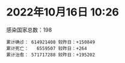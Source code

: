
# 2022年10月16日 10:26
感染国家总数：198
```
累计确诊： 614921408 较昨日：+150849
累计死亡：   6559507 较昨日：+264
累计治愈： 571717288 较昨日：+195202
```
<div id="main" style="width:100%;height:800px;margin-bottom:10px;"></div>
<div id="second" style="width:100%;height:1000px;margin-bottom:10px;"></div>
<div id="third" style="width:100%;height:1000px;margin-bottom:10px;"></div>
<div id="last" style="width:100%;height:3000px;"></div>

<script>
import * as echarts from "echarts";
export default {
  mounted () {
    this.chart = echarts.init(document.getElementById("main"), "dark")
    this.secondChart = echarts.init(document.getElementById("second"), "dark")
    this.thirdChart = echarts.init(document.getElementById("third"), "dark")
    this.lastChart = echarts.init(document.getElementById("last"), "dark")
    var option = {
      tooltip: { trigger: "axis", axisPointer: { type: "shadow" } },
      legend: {},
      grid: { left: "3%", right: "4%", bottom: "3%", containLabel: true },
      xAxis: { type: "value" },
      yAxis: {
        type: "category", data: ["意大利","英国","韩国","德国","巴西","法国","印度","美国",]
      },
      series: [
        { name: "新增确诊", type: "bar", stack: "total", label: { show: true }, emphasis: { focus: "series" }, data: [38968,0,21469,0,3270,55394,1501,11638,] }, 
        { name: "累计确诊", type: "bar", stack: "total", label: { show: true }, emphasis: { focus: "series" }, data: [23069745,24021696,25120465,34608835,34791770,36216634,44627928,98825641,] }, 
        { name: "新增死亡", type: "bar", stack: "total", label: { show: true }, emphasis: { focus: "series" }, data: [73,0,32,0,9,0,0,85,] }, 
        { name: "累计死亡", type: "bar", stack: "total", label: { show: true }, emphasis: { focus: "series" }, data: [177956,208678,28840,151420,687195,155816,528874,1090374,] }, 
        { name: "累计治愈", type: "bar", stack: "total", label: { show: true }, emphasis: { focus: "series" }, data: [22339297,24692,24680981,32877400,33953433,35001230,44070935,96105543,] },]
    }
    this.chart.setOption(option);
    var secondOption = {
      tooltip: { trigger: "axis", axisPointer: { type: "shadow" } },
      legend: {},
      grid: { left: "3%", right: "4%", bottom: "3%", containLabel: true },
      xAxis: { type: "value" },
      yAxis: {
        type: "category", data: ["墨西哥","伊朗","荷兰","阿根廷","澳大利亚","越南","西班牙","土耳其","俄罗斯","日本",]
      },
      series: [
        { name: "新增确诊", type: "bar", stack: "total", label: { show: true }, emphasis: { focus: "series" }, data: [1093,0,0,0,621,0,0,0,0,0,] }, 
        { name: "累计确诊", type: "bar", stack: "total", label: { show: true }, emphasis: { focus: "series" }, data: [7101979,7554006,8476062,9713594,10309725,11492273,13462593,16919638,21292200,21727933,] }, 
        { name: "新增死亡", type: "bar", stack: "total", label: { show: true }, emphasis: { focus: "series" }, data: [19,0,0,0,0,0,0,0,0,0,] }, 
        { name: "累计死亡", type: "bar", stack: "total", label: { show: true }, emphasis: { focus: "series" }, data: [330273,144516,22721,129958,15475,43155,114641,101203,388807,45823,] }, 
        { name: "累计治愈", type: "bar", stack: "total", label: { show: true }, emphasis: { focus: "series" }, data: [6374080,7328944,8381476,9577180,10216900,10598733,13257857,16805225,20585404,20448998,] },]
    }
    this.secondChart.setOption(secondOption);
    var thirdOption = {
      tooltip: { trigger: "axis", axisPointer: { type: "shadow" } },
      legend: {},
      grid: { left: "3%", right: "4%", bottom: "3%", containLabel: true },
      xAxis: { type: "value" },
      yAxis: {
        type: "category", data: ["智利","泰国","马来西亚","希腊","乌克兰","奥地利","葡萄牙","哥伦比亚","波兰","印度尼西亚",]
      },
      series: [
        { name: "新增确诊", type: "bar", stack: "total", label: { show: true }, emphasis: { focus: "series" }, data: [4970,0,0,0,0,0,0,0,0,0,] }, 
        { name: "累计确诊", type: "bar", stack: "total", label: { show: true }, emphasis: { focus: "series" }, data: [4674373,4685047,4863457,5026494,5177217,5331324,5509424,6308558,6326446,6455542,] }, 
        { name: "新增死亡", type: "bar", stack: "total", label: { show: true }, emphasis: { focus: "series" }, data: [15,0,0,0,0,0,0,0,0,0,] }, 
        { name: "累计死亡", type: "bar", stack: "total", label: { show: true }, emphasis: { focus: "series" }, data: [61412,32829,36415,33313,109206,20922,25125,141820,117900,158301,] }, 
        { name: "累计治愈", type: "bar", stack: "total", label: { show: true }, emphasis: { focus: "series" }, data: [4595160,4647275,4802012,4949100,5055399,5173569,5432807,6136591,5335940,6279980,] },]
    }
    this.thirdChart.setOption(thirdOption);
    var lastOption = {
      tooltip: { trigger: "axis", axisPointer: { type: "shadow" } },
      legend: {},
      grid: { left: "3%", right: "4%", bottom: "3%", containLabel: true },
      xAxis: { type: "value" },
      yAxis: {
        type: "category", data: ["朝鲜","西撒哈拉","蒙特塞拉特岛","梵蒂冈","红宝石公主号","钻石公主号","圣文森特岛","列支敦士登公国","安圭拉","圣多美和普林西比","特克斯和凯科斯群岛","圣基茨和尼维斯","乍得","塞拉利昂","利比里亚","科摩罗","几内亚比绍","安提瓜和巴布达","尼日尔","厄立特里亚","也门","冈比亚","摩纳哥","中非共和国","吉布提","多米尼克","萨摩亚","赤道几内亚","塔吉克斯坦","南苏丹","尼加拉瓜","格林纳达","直布罗陀","圣马力诺","布基纳法索","东帝汶","刚果（布）","索马里","贝宁","圣卢西亚","马里","海地","莱索托","巴哈马","几内亚","多哥","坦桑尼亚","毛里求斯","阿鲁巴","巴布亚新几内亚","安道尔","塞舌尔","加蓬","布隆迪","叙利亚","不丹","佛得角","毛里塔尼亚","苏丹","马达加斯加","斐济","伯利兹","圭亚那","斯威士兰","新喀里多尼亚","法属波利尼西亚","苏里南","科特迪瓦","马拉维","塞内加尔","刚果（金）","法属圭亚那","巴巴多斯","安哥拉","马耳他","喀麦隆","卢旺达","柬埔寨","波多黎各","牙买加","纳米比亚","乌干达","加纳","特立尼达和多巴哥","马尔代夫","阿富汗","萨尔瓦多","冰岛","吉尔吉斯斯坦","老挝","马提尼克岛","莫桑比克","文莱","乌兹别克斯坦","津巴布韦","尼日利亚","阿尔及利亚","黑山","卢森堡","博茨瓦纳","阿尔巴尼亚","赞比亚","肯尼亚","北马其顿","阿曼","波黑","亚美尼亚","洪都拉斯","卡塔尔","埃塞俄比亚","利比亚","埃及","委内瑞拉","摩尔多瓦","塞浦路斯","爱沙尼亚","巴勒斯坦","缅甸","多米尼加","科威特","斯里兰卡","巴林","巴拉圭","沙特阿拉伯","阿塞拜疆","拉脱维亚","蒙古国","乌拉圭","巴拿马","白俄罗斯","尼泊尔","厄瓜多尔","阿联酋","玻利维亚","古巴","哥斯达黎加","危地马拉","突尼斯","斯洛文尼亚","黎巴嫩","克罗地亚","立陶宛","摩洛哥","保加利亚","芬兰","哈萨克斯坦","挪威","巴基斯坦","爱尔兰","约旦","格鲁吉亚","新西兰","斯洛伐克","新加坡","孟加拉国","匈牙利","塞尔维亚","伊拉克","瑞典","丹麦","罗马尼亚","菲律宾","南非","捷克","瑞士","秘鲁","加拿大","比利时","以色列",]
      },
      series: [
        { name: "新增确诊", type: "bar", stack: "total", label: { show: true }, emphasis: { focus: "series" }, data: [0,0,0,0,0,0,0,0,0,0,0,0,0,0,0,0,0,0,0,0,0,0,8,0,0,0,0,0,0,0,0,0,0,0,0,0,0,0,0,0,2,0,0,16,0,8,0,0,0,0,0,0,0,0,0,0,2,39,0,0,0,0,2,0,0,0,0,26,0,0,0,0,0,0,0,0,0,0,0,0,0,0,0,437,0,0,0,0,0,10,0,0,0,0,0,121,0,71,0,0,21,0,3,0,0,0,0,0,0,14,0,0,0,0,0,0,0,0,0,0,19,202,0,0,53,0,0,0,0,0,0,0,0,45,3,0,675,0,0,0,0,0,21,195,0,0,41,0,0,0,0,0,0,8037,295,0,1174,0,0,0,0,0,385,0,0,0,0,0,0,] }, 
        { name: "累计确诊", type: "bar", stack: "total", label: { show: true }, emphasis: { focus: "series" }, data: [1,10,11,29,620,712,2298,3026,3866,6252,6380,6541,7605,7752,7985,8481,8831,9106,9931,10182,11939,12508,14790,14957,15690,15760,15941,17081,17786,17823,18491,19536,20121,21245,21631,23276,24837,27223,27782,29550,32706,33764,34490,37334,37950,39243,39679,40548,42914,45199,46366,47141,48810,50289,57332,62200,62397,63084,63375,66687,68248,68909,71401,73436,74210,76706,81131,87535,88057,88555,92972,94073,102580,103131,114985,121652,132526,137963,151732,151931,169253,169396,170177,184261,185125,201096,201785,205963,206250,216098,222830,230370,231833,244382,257827,265937,270734,281765,297757,326344,332619,333624,338571,343585,398424,399410,444482,456664,460970,493781,507010,515645,545193,591853,593542,604380,620757,627638,645952,660667,670918,685269,717260,818592,822538,942923,983958,987563,988280,994037,1000123,1006922,1032522,1108948,1111251,1127602,1133367,1145930,1215166,1216999,1241383,1261435,1265201,1269792,1323455,1394239,1463438,1573319,1668301,1746997,1780691,1800602,1849389,2005884,2032092,2120543,2387682,2460868,2604866,3125106,3279623,3980629,4023358,4140509,4144447,4150121,4293273,4586564,4672057,] }, 
        { name: "新增死亡", type: "bar", stack: "total", label: { show: true }, emphasis: { focus: "series" }, data: [0,0,0,0,0,0,0,0,0,0,0,0,0,0,0,0,0,0,0,0,0,0,0,0,0,0,0,0,0,0,0,0,0,0,0,0,0,0,0,0,0,0,0,0,0,0,0,0,0,0,0,0,0,0,0,0,0,0,0,0,0,0,0,0,0,0,0,1,0,0,0,0,0,0,0,0,0,0,0,0,0,0,0,11,0,0,0,0,0,0,0,0,0,0,0,0,0,2,0,0,1,0,0,0,0,0,0,0,0,0,0,0,0,0,0,0,0,0,0,0,1,2,0,0,0,0,0,0,0,0,0,0,0,0,0,0,3,0,0,0,0,0,0,2,0,0,0,0,0,0,0,0,0,0,2,0,6,0,0,0,0,0,0,0,0,0,0,0,0,] }, 
        { name: "累计死亡", type: "bar", stack: "total", label: { show: true }, emphasis: { focus: "series" }, data: [1,1,1,0,10,13,12,59,12,77,36,46,193,126,294,161,176,146,312,103,2158,372,63,113,189,74,29,183,125,138,225,237,108,118,387,138,386,1361,163,404,742,857,706,833,455,287,845,1030,227,668,155,169,306,38,3163,21,410,995,4963,1410,878,686,1281,1422,314,649,1385,827,2682,1968,1444,410,560,1917,806,1935,1467,3056,2609,3320,4065,3628,1460,4235,308,7811,4230,213,2991,758,1047,2224,225,1637,5605,3155,6881,2784,1133,2790,3591,4017,5678,9551,4260,16156,8700,10996,682,7572,6437,24613,5819,11870,1189,2713,5404,19469,4384,2564,16769,1523,19596,9379,9931,6028,2179,7501,8505,7118,12018,35904,2346,22237,8530,8974,19851,29254,6849,10688,17012,9360,16278,37784,6242,13692,4153,30620,7952,14122,16900,3013,20507,1641,29395,47680,17128,25356,20407,7173,67119,63477,102246,41376,14203,216855,45689,32776,11712,] }, 
        { name: "累计治愈", type: "bar", stack: "total", label: { show: true }, emphasis: { focus: "series" }, data: [0,9,2,29,0,699,2233,2948,3849,6159,6321,6482,4874,4393,7681,8316,8310,8954,8890,10072,9124,12028,14671,14536,15427,15673,1605,16713,17264,17335,4225,19248,16579,20867,21143,23102,24006,13182,27464,29095,31865,31434,25980,36226,37034,38793,183,38894,42438,43982,46087,46446,48353,50104,54151,61564,61923,61873,57481,65267,66307,68197,70076,71973,73884,33500,49626,86645,84973,86486,83522,11254,101812,101155,113495,118616,131027,134834,129614,99392,164813,100431,168293,177081,163687,179682,179410,75685,196406,7660,0,228146,222140,241486,251825,259259,182353,278131,288991,322955,327429,329544,332826,333707,384669,377069,432811,132498,457428,472022,500528,442182,538912,504142,584124,524990,614914,597898,641157,657113,654119,681468,697361,805244,812165,924260,980685,978972,978903,985592,987438,968811,1011464,1060326,1102647,860711,1111786,983630,1179193,1087587,1219961,1234936,1248779,1221066,1285564,1379442,1458165,1538689,1653116,1731007,1637293,1787362,1823628,1905616,1973588,2036700,2337151,2435048,2558964,3104569,3201448,3890748,3912506,4078637,4045661,3928457,4173222,4478814,4654277,] },]
    }
    this.lastChart.setOption(lastOption);

    window.onresize = () => {
      this.chart.resize()
      this.secondChart.resize()
      this.thirdChart.resize()
      this.lastChart.resize()
    }
  }
};
</script>

|国家|新增确诊|累计确诊|新增死亡|累计死亡|累计治愈|
|:--:|---:|---:|---:|---:|---:|
|美国|11638|98825641|85|1090374|96105543|
|印度|1501|44627928|0|528874|44070935|
|法国|55394|36216634|0|155816|35001230|
|巴西|3270|34791770|9|687195|33953433|
|德国|0|34608835|0|151420|32877400|
|韩国|21469|25120465|32|28840|24680981|
|英国|0|24021696|0|208678|24692|
|意大利|38968|23069745|73|177956|22339297|
|日本|0|21727933|0|45823|20448998|
|俄罗斯|0|21292200|0|388807|20585404|
|土耳其|0|16919638|0|101203|16805225|
|西班牙|0|13462593|0|114641|13257857|
|越南|0|11492273|0|43155|10598733|
|澳大利亚|621|10309725|0|15475|10216900|
|阿根廷|0|9713594|0|129958|9577180|
|荷兰|0|8476062|0|22721|8381476|
|伊朗|0|7554006|0|144516|7328944|
|墨西哥|1093|7101979|19|330273|6374080|
|印度尼西亚|0|6455542|0|158301|6279980|
|波兰|0|6326446|0|117900|5335940|
|哥伦比亚|0|6308558|0|141820|6136591|
|葡萄牙|0|5509424|0|25125|5432807|
|奥地利|0|5331324|0|20922|5173569|
|乌克兰|0|5177217|0|109206|5055399|
|希腊|0|5026494|0|33313|4949100|
|马来西亚|0|4863457|0|36415|4802012|
|泰国|0|4685047|0|32829|4647275|
|智利|4970|4674373|15|61412|4595160|
|以色列|0|4672057|0|11712|4654277|
|比利时|0|4586564|0|32776|4478814|
|加拿大|0|4293273|0|45689|4173222|
|秘鲁|0|4150121|0|216855|3928457|
|瑞士|0|4144447|0|14203|4045661|
|捷克|0|4140509|0|41376|4078637|
|南非|385|4023358|0|102246|3912506|
|菲律宾|0|3980629|0|63477|3890748|
|罗马尼亚|0|3279623|0|67119|3201448|
|丹麦|0|3125106|0|7173|3104569|
|瑞典|0|2604866|0|20407|2558964|
|伊拉克|0|2460868|0|25356|2435048|
|塞尔维亚|1174|2387682|6|17128|2337151|
|匈牙利|0|2120543|0|47680|2036700|
|孟加拉国|295|2032092|2|29395|1973588|
|新加坡|8037|2005884|0|1641|1905616|
|斯洛伐克|0|1849389|0|20507|1823628|
|新西兰|0|1800602|0|3013|1787362|
|格鲁吉亚|0|1780691|0|16900|1637293|
|约旦|0|1746997|0|14122|1731007|
|爱尔兰|0|1668301|0|7952|1653116|
|巴基斯坦|0|1573319|0|30620|1538689|
|挪威|41|1463438|0|4153|1458165|
|哈萨克斯坦|0|1394239|0|13692|1379442|
|芬兰|0|1323455|0|6242|1285564|
|保加利亚|195|1269792|2|37784|1221066|
|摩洛哥|21|1265201|0|16278|1248779|
|立陶宛|0|1261435|0|9360|1234936|
|克罗地亚|0|1241383|0|17012|1219961|
|黎巴嫩|0|1216999|0|10688|1087587|
|斯洛文尼亚|0|1215166|0|6849|1179193|
|突尼斯|0|1145930|0|29254|983630|
|危地马拉|675|1133367|3|19851|1111786|
|哥斯达黎加|0|1127602|0|8974|860711|
|古巴|3|1111251|0|8530|1102647|
|玻利维亚|45|1108948|0|22237|1060326|
|阿联酋|0|1032522|0|2346|1011464|
|厄瓜多尔|0|1006922|0|35904|968811|
|尼泊尔|0|1000123|0|12018|987438|
|白俄罗斯|0|994037|0|7118|985592|
|巴拿马|0|988280|0|8505|978903|
|乌拉圭|0|987563|0|7501|978972|
|蒙古国|0|983958|0|2179|980685|
|拉脱维亚|0|942923|0|6028|924260|
|阿塞拜疆|53|822538|0|9931|812165|
|沙特阿拉伯|0|818592|0|9379|805244|
|巴拉圭|0|717260|0|19596|697361|
|巴林|202|685269|2|1523|681468|
|斯里兰卡|19|670918|1|16769|654119|
|科威特|0|660667|0|2564|657113|
|多米尼加|0|645952|0|4384|641157|
|缅甸|0|627638|0|19469|597898|
|巴勒斯坦|0|620757|0|5404|614914|
|爱沙尼亚|0|604380|0|2713|524990|
|塞浦路斯|0|593542|0|1189|584124|
|摩尔多瓦|0|591853|0|11870|504142|
|委内瑞拉|0|545193|0|5819|538912|
|埃及|0|515645|0|24613|442182|
|利比亚|0|507010|0|6437|500528|
|埃塞俄比亚|14|493781|0|7572|472022|
|卡塔尔|0|460970|0|682|457428|
|洪都拉斯|0|456664|0|10996|132498|
|亚美尼亚|0|444482|0|8700|432811|
|波黑|0|399410|0|16156|377069|
|阿曼|0|398424|0|4260|384669|
|北马其顿|0|343585|0|9551|333707|
|肯尼亚|3|338571|0|5678|332826|
|赞比亚|0|333624|0|4017|329544|
|阿尔巴尼亚|21|332619|1|3591|327429|
|博茨瓦纳|0|326344|0|2790|322955|
|卢森堡|0|297757|0|1133|288991|
|黑山|71|281765|2|2784|278131|
|阿尔及利亚|0|270734|0|6881|182353|
|尼日利亚|121|265937|0|3155|259259|
|津巴布韦|0|257827|0|5605|251825|
|乌兹别克斯坦|0|244382|0|1637|241486|
|文莱|0|231833|0|225|222140|
|莫桑比克|0|230370|0|2224|228146|
|马提尼克岛|0|222830|0|1047|0|
|老挝|10|216098|0|758|7660|
|吉尔吉斯斯坦|0|206250|0|2991|196406|
|冰岛|0|205963|0|213|75685|
|萨尔瓦多|0|201785|0|4230|179410|
|阿富汗|0|201096|0|7811|179682|
|马尔代夫|0|185125|0|308|163687|
|特立尼达和多巴哥|437|184261|11|4235|177081|
|加纳|0|170177|0|1460|168293|
|乌干达|0|169396|0|3628|100431|
|纳米比亚|0|169253|0|4065|164813|
|牙买加|0|151931|0|3320|99392|
|波多黎各|0|151732|0|2609|129614|
|柬埔寨|0|137963|0|3056|134834|
|卢旺达|0|132526|0|1467|131027|
|喀麦隆|0|121652|0|1935|118616|
|马耳他|0|114985|0|806|113495|
|安哥拉|0|103131|0|1917|101155|
|巴巴多斯|0|102580|0|560|101812|
|法属圭亚那|0|94073|0|410|11254|
|刚果（金）|0|92972|0|1444|83522|
|塞内加尔|0|88555|0|1968|86486|
|马拉维|0|88057|0|2682|84973|
|科特迪瓦|26|87535|1|827|86645|
|苏里南|0|81131|0|1385|49626|
|法属波利尼西亚|0|76706|0|649|33500|
|新喀里多尼亚|0|74210|0|314|73884|
|斯威士兰|0|73436|0|1422|71973|
|圭亚那|2|71401|0|1281|70076|
|伯利兹|0|68909|0|686|68197|
|斐济|0|68248|0|878|66307|
|马达加斯加|0|66687|0|1410|65267|
|苏丹|0|63375|0|4963|57481|
|毛里塔尼亚|39|63084|0|995|61873|
|佛得角|2|62397|0|410|61923|
|不丹|0|62200|0|21|61564|
|叙利亚|0|57332|0|3163|54151|
|布隆迪|0|50289|0|38|50104|
|加蓬|0|48810|0|306|48353|
|塞舌尔|0|47141|0|169|46446|
|安道尔|0|46366|0|155|46087|
|巴布亚新几内亚|0|45199|0|668|43982|
|阿鲁巴|0|42914|0|227|42438|
|毛里求斯|0|40548|0|1030|38894|
|坦桑尼亚|0|39679|0|845|183|
|多哥|8|39243|0|287|38793|
|几内亚|0|37950|0|455|37034|
|巴哈马|16|37334|0|833|36226|
|莱索托|0|34490|0|706|25980|
|海地|0|33764|0|857|31434|
|马里|2|32706|0|742|31865|
|圣卢西亚|0|29550|0|404|29095|
|贝宁|0|27782|0|163|27464|
|索马里|0|27223|0|1361|13182|
|刚果（布）|0|24837|0|386|24006|
|东帝汶|0|23276|0|138|23102|
|布基纳法索|0|21631|0|387|21143|
|圣马力诺|0|21245|0|118|20867|
|直布罗陀|0|20121|0|108|16579|
|格林纳达|0|19536|0|237|19248|
|尼加拉瓜|0|18491|0|225|4225|
|南苏丹|0|17823|0|138|17335|
|塔吉克斯坦|0|17786|0|125|17264|
|赤道几内亚|0|17081|0|183|16713|
|萨摩亚|0|15941|0|29|1605|
|多米尼克|0|15760|0|74|15673|
|吉布提|0|15690|0|189|15427|
|中非共和国|0|14957|0|113|14536|
|摩纳哥|8|14790|0|63|14671|
|冈比亚|0|12508|0|372|12028|
|也门|0|11939|0|2158|9124|
|厄立特里亚|0|10182|0|103|10072|
|尼日尔|0|9931|0|312|8890|
|安提瓜和巴布达|0|9106|0|146|8954|
|几内亚比绍|0|8831|0|176|8310|
|科摩罗|0|8481|0|161|8316|
|利比里亚|0|7985|0|294|7681|
|塞拉利昂|0|7752|0|126|4393|
|乍得|0|7605|0|193|4874|
|圣基茨和尼维斯|0|6541|0|46|6482|
|特克斯和凯科斯群岛|0|6380|0|36|6321|
|圣多美和普林西比|0|6252|0|77|6159|
|安圭拉|0|3866|0|12|3849|
|列支敦士登公国|0|3026|0|59|2948|
|圣文森特岛|0|2298|0|12|2233|
|钻石公主号|0|712|0|13|699|
|红宝石公主号|0|620|0|10|0|
|梵蒂冈|0|29|0|0|29|
|蒙特塞拉特岛|0|11|0|1|2|
|西撒哈拉|0|10|0|1|9|
|朝鲜|0|1|0|1|0|


